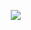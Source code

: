 



⠀<img src=https://64.media.tumblr.com/ce176b675eb99f1ad4b25e86fe0c5e93/3e7cd672320c16a5-ec/s1280x1920/c389f03aca3a515d5e779989139150a09a253b59.gifv>

